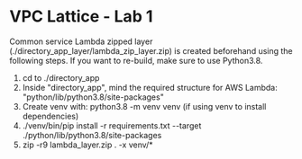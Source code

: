 # VPC Lattice - Lab 1


Common service Lambda zipped layer (./directory_app_layer/lambda_zip_layer.zip) is created beforehand using the following steps. If you want to re-build, make sure to use Python3.8.

1. cd to ./directory_app
2. Inside "directory_app", mind the required structure for AWS Lambda: "python/lib/python3.8/site-packages"
3. Create venv with: python3.8 -m venv venv (if using venv to install dependencies)
4. ./venv/bin/pip install -r requirements.txt --target ./python/lib/python3.8/site-packages
5. zip -r9 lambda_layer.zip . -x venv/\*